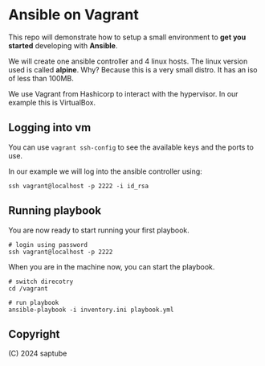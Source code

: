 Ansible on Vagrant
==================

This repo will demonstrate how to setup a small environment to **get you started** developing with **Ansible**.

We will create one ansible controller and 4 linux hosts. The linux version used is called **alpine**. Why? Because this is a very small distro. It has an iso of less than 100MB.

We use Vagrant from Hashicorp to interact with the hypervisor. In our example this is VirtualBox.

Logging into vm
---------------

You can use `vagrant ssh-config` to see the available keys and the ports to use.

In our example we will log into the ansible controller using:

`ssh vagrant@localhost -p 2222 -i id_rsa`

Running playbook
----------------

You are now ready to start running your first playbook.

```
# login using password
ssh vagrant@localhost -p 2222
```

When you are in the machine now, you can start the playbook.

```
# switch direcotry
cd /vagrant

# run playbook
ansible-playbook -i inventory.ini playbook.yml
```

Copyright
---------

(C) 2024 saptube